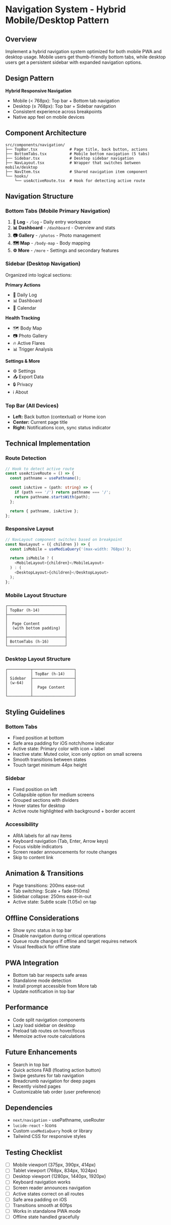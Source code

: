# Navigation System - Hybrid Mobile/Desktop Pattern

## Overview
Implement a hybrid navigation system optimized for both mobile PWA and desktop usage. Mobile users get thumb-friendly bottom tabs, while desktop users get a persistent sidebar with expanded navigation options.

## Design Pattern
**Hybrid Responsive Navigation**
- Mobile (< 768px): Top bar + Bottom tab navigation
- Desktop (≥ 768px): Top bar + Sidebar navigation
- Consistent experience across breakpoints
- Native app feel on mobile devices

## Component Architecture

```
src/components/navigation/
├── TopBar.tsx              # Page title, back button, actions
├── BottomTabs.tsx          # Mobile bottom navigation (5 tabs)
├── Sidebar.tsx             # Desktop sidebar navigation
├── NavLayout.tsx           # Wrapper that switches between mobile/desktop
├── NavItem.tsx             # Shared navigation item component
└── hooks/
    └── useActiveRoute.tsx  # Hook for detecting active route
```

## Navigation Structure

### Bottom Tabs (Mobile Primary Navigation)
1. **📝 Log** - `/log` - Daily entry workspace
2. **📊 Dashboard** - `/dashboard` - Overview and stats
3. **📷 Gallery** - `/photos` - Photo management
4. **🗺️ Map** - `/body-map` - Body mapping
5. **⚙️ More** - `/more` - Settings and secondary features

### Sidebar (Desktop Navigation)
Organized into logical sections:

**Primary Actions**
- 📝 Daily Log
- 📊 Dashboard
- 📅 Calendar

**Health Tracking**
- 🗺️ Body Map
- 📷 Photo Gallery
- 🔥 Active Flares
- 📊 Trigger Analysis

**Settings & More**
- ⚙️ Settings
- 📤 Export Data
- 🔒 Privacy
- ℹ️ About

### Top Bar (All Devices)
- **Left:** Back button (contextual) or Home icon
- **Center:** Current page title
- **Right:** Notifications icon, sync status indicator

## Technical Implementation

### Route Detection
```typescript
// Hook to detect active route
const useActiveRoute = () => {
  const pathname = usePathname();

  const isActive = (path: string) => {
    if (path === '/') return pathname === '/';
    return pathname.startsWith(path);
  };

  return { pathname, isActive };
};
```

### Responsive Layout
```typescript
// NavLayout component switches based on breakpoint
const NavLayout = ({ children }) => {
  const isMobile = useMediaQuery('(max-width: 768px)');

  return isMobile ? (
    <MobileLayout>{children}</MobileLayout>
  ) : (
    <DesktopLayout>{children}</DesktopLayout>
  );
};
```

### Mobile Layout Structure
```
┌─────────────────────────┐
│ TopBar (h-14)           │
├─────────────────────────┤
│                         │
│  Page Content           │
│  (with bottom padding)  │
│                         │
├─────────────────────────┤
│ BottomTabs (h-16)       │
└─────────────────────────┘
```

### Desktop Layout Structure
```
┌──────────┬──────────────────┐
│          │ TopBar (h-14)    │
│ Sidebar  ├──────────────────┤
│ (w-64)   │                  │
│          │  Page Content    │
│          │                  │
└──────────┴──────────────────┘
```

## Styling Guidelines

### Bottom Tabs
- Fixed position at bottom
- Safe area padding for iOS notch/home indicator
- Active state: Primary color with icon + label
- Inactive state: Muted color, icon only option on small screens
- Smooth transitions between states
- Touch target minimum 44px height

### Sidebar
- Fixed position on left
- Collapsible option for medium screens
- Grouped sections with dividers
- Hover states for desktop
- Active route highlighted with background + border accent

### Accessibility
- ARIA labels for all nav items
- Keyboard navigation (Tab, Enter, Arrow keys)
- Focus visible indicators
- Screen reader announcements for route changes
- Skip to content link

## Animation & Transitions
- Page transitions: 200ms ease-out
- Tab switching: Scale + fade (150ms)
- Sidebar collapse: 250ms ease-in-out
- Active state: Subtle scale (1.05x) on tap

## Offline Considerations
- Show sync status in top bar
- Disable navigation during critical operations
- Queue route changes if offline and target requires network
- Visual feedback for offline state

## PWA Integration
- Bottom tab bar respects safe areas
- Standalone mode detection
- Install prompt accessible from More tab
- Update notification in top bar

## Performance
- Code split navigation components
- Lazy load sidebar on desktop
- Preload tab routes on hover/focus
- Memoize active route calculations

## Future Enhancements
- Search in top bar
- Quick actions FAB (floating action button)
- Swipe gestures for tab navigation
- Breadcrumb navigation for deep pages
- Recently visited pages
- Customizable tab order (user preference)

## Dependencies
- `next/navigation` - usePathname, useRouter
- `lucide-react` - Icons
- Custom `useMediaQuery` hook or library
- Tailwind CSS for responsive styles

## Testing Checklist
- [ ] Mobile viewport (375px, 390px, 414px)
- [ ] Tablet viewport (768px, 834px, 1024px)
- [ ] Desktop viewport (1280px, 1440px, 1920px)
- [ ] Keyboard navigation works
- [ ] Screen reader announces navigation
- [ ] Active states correct on all routes
- [ ] Safe area padding on iOS
- [ ] Transitions smooth at 60fps
- [ ] Works in standalone PWA mode
- [ ] Offline state handled gracefully
